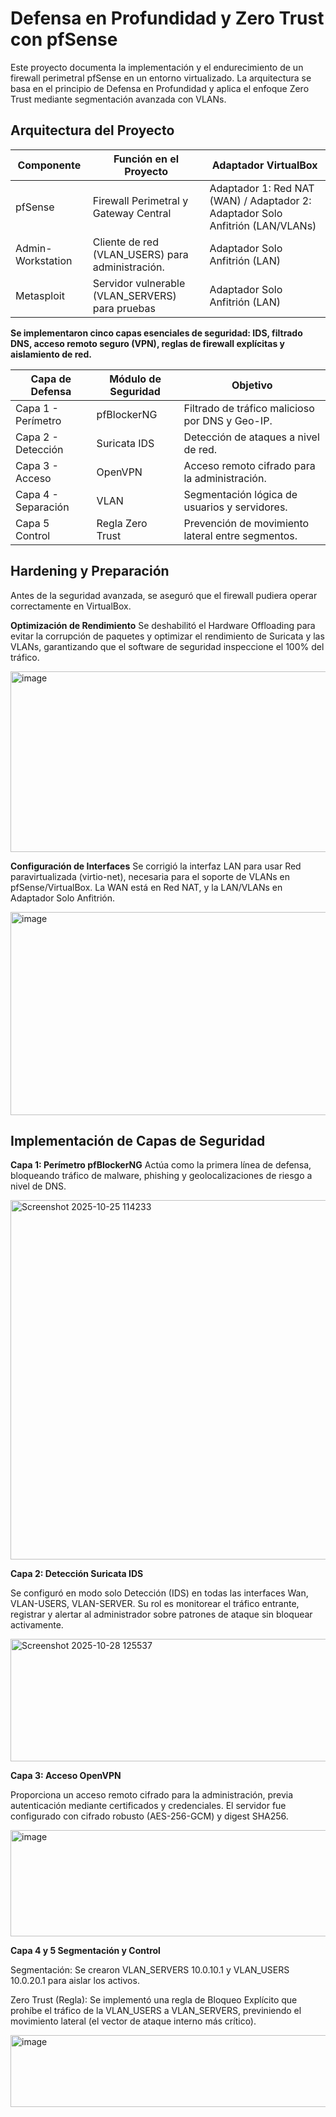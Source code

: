# Defensa en Profundidad y Zero Trust con pfSense

Este proyecto documenta la implementación y el endurecimiento de un firewall perimetral pfSense en un entorno virtualizado. La arquitectura se basa en el principio de Defensa en Profundidad y aplica el enfoque Zero Trust mediante segmentación avanzada con VLANs. 

## Arquitectura del Proyecto

| Componente | Función en el Proyecto |Adaptador VirtualBox|
|-----------------|---------------------|-----------|
| pfSense  | Firewall Perimetral y Gateway Central  | Adaptador 1: Red NAT (WAN) / Adaptador 2: Adaptador Solo Anfitrión (LAN/VLANs) | 
| Admin-Workstation | Cliente de red (VLAN_USERS) para administración.  | Adaptador Solo Anfitrión (LAN)   |
| Metasploit | Servidor vulnerable (VLAN_SERVERS) para pruebas| Adaptador Solo Anfitrión (LAN)|

**Se implementaron cinco capas esenciales de seguridad: IDS, filtrado DNS, acceso remoto seguro (VPN), reglas de firewall explícitas y aislamiento de red.** 

| Capa de Defensa | Módulo de Seguridad | Objetivo|
|-----------------|---------------------|-----------|
| Capa 1 - Perímetro    | pfBlockerNG  | Filtrado de tráfico malicioso por DNS y Geo-IP. | 
| Capa 2 - Detección | Suricata IDS | Detección de ataques a nivel de red.  |
| Capa 3 - Acceso| OpenVPN | Acceso remoto cifrado para la administración.|
| Capa 4 - Separación | VLAN | Segmentación lógica de usuarios y servidores. |
| Capa 5 Control | Regla Zero Trust | Prevención de movimiento lateral entre segmentos.|


## Hardening y Preparación

Antes de la seguridad avanzada, se aseguró que el firewall pudiera operar correctamente en VirtualBox.

**Optimización de Rendimiento**
Se deshabilitó el Hardware Offloading para evitar la corrupción de paquetes y optimizar el rendimiento de Suricata y las VLANs, garantizando que el software de seguridad inspeccione el 100% del tráfico.

<img width="1134" height="289" alt="image" src="https://github.com/user-attachments/assets/67d6085b-f9a3-48e2-ae0a-a7b79d89fb7a" />


**Configuración de Interfaces**
Se corrigió la interfaz LAN para usar Red paravirtualizada (virtio-net), necesaria para el soporte de VLANs en pfSense/VirtualBox. La WAN está en Red NAT, y la LAN/VLANs en Adaptador Solo Anfitrión.

<img width="731" height="325" alt="image" src="https://github.com/user-attachments/assets/b18c9ca1-e3d9-4e62-b79f-324889132ba4" />

## Implementación de Capas de Seguridad 

**Capa 1: Perímetro pfBlockerNG**
Actúa como la primera línea de defensa, bloqueando tráfico de malware, phishing y geolocalizaciones de riesgo a nivel de DNS.

<img width="1139" height="575" alt="Screenshot 2025-10-25 114233" src="https://github.com/user-attachments/assets/f0c96945-d829-4bef-8464-df446edc1208" />

**Capa 2: Detección Suricata IDS**

Se configuró en modo solo Detección (IDS) en todas las interfaces Wan, VLAN-USERS, VLAN-SERVER. Su rol es monitorear el tráfico entrante, registrar y alertar al administrador sobre patrones de ataque sin bloquear activamente.

<img width="1154" height="196" alt="Screenshot 2025-10-28 125537" src="https://github.com/user-attachments/assets/954f6758-e0bf-4a76-87f5-4704cd7700ad" />

**Capa 3: Acceso OpenVPN**

Proporciona un acceso remoto cifrado para la administración, previa autenticación mediante certificados y credenciales. El servidor fue configurado con cifrado robusto (AES-256-GCM) y digest SHA256.

<img width="1157" height="170" alt="image" src="https://github.com/user-attachments/assets/d3074992-29a0-4301-9307-b34e451d6952" />


**Capa 4 y 5 Segmentación y Control**

Segmentación: Se crearon VLAN_SERVERS 10.0.10.1 y VLAN_USERS 10.0.20.1 para aislar los activos.

Zero Trust (Regla): Se implementó una regla de Bloqueo Explícito que prohíbe el tráfico de la VLAN_USERS a VLAN_SERVERS, previniendo el movimiento lateral (el vector de ataque interno más crítico).

<img width="1158" height="115" alt="image" src="https://github.com/user-attachments/assets/ae7a2685-65a5-4b37-bc23-6f9ed5ca7db1" />




